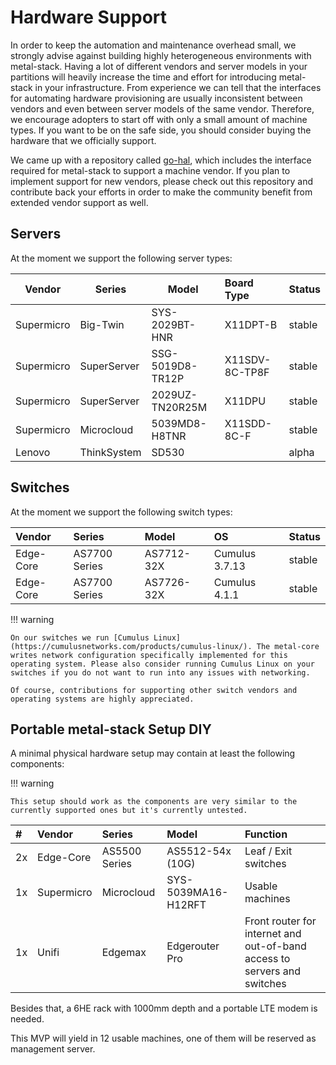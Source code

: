 # Hardware Support

In order to keep the automation and maintenance overhead small, we strongly advise against building highly heterogeneous environments with metal-stack. Having a lot of different vendors and server models in your partitions will heavily increase the time and effort for introducing metal-stack in your infrastructure. From experience we can tell that the interfaces for automating hardware provisioning are usually inconsistent between vendors and even between server models of the same vendor. Therefore, we encourage adopters to start off with only a small amount of machine types. If you want to be on the safe side, you should consider buying the hardware that we officially support.

We came up with a repository called [go-hal](https://github.com/metal-stack/go-hal), which includes the interface required for metal-stack to support a machine vendor. If you plan to implement support for new vendors, please check out this repository and contribute back your efforts in order to make the community benefit from extended vendor support as well.

## Servers

At the moment we support the following server types:

| Vendor     | Series      | Model            | Board Type     | Status |
|------------|-------------|------------------|:---------------|:-------|
| Supermicro | Big-Twin    | SYS-2029BT-HNR   | X11DPT-B       | stable |
| Supermicro | SuperServer | SSG-5019D8-TR12P | X11SDV-8C-TP8F | stable |
| Supermicro | SuperServer | 2029UZ-TN20R25M  | X11DPU         | stable |
| Supermicro | Microcloud  | 5039MD8-H8TNR    | X11SDD-8C-F    | stable |
| Lenovo     | ThinkSystem | SD530            |                | alpha  |

## Switches

At the moment we support the following switch types:

| Vendor    | Series        | Model      | OS             | Status |
| :-------- | :------------ | :--------- |:---------------|:-------|
| Edge-Core | AS7700 Series | AS7712-32X | Cumulus 3.7.13 | stable |
| Edge-Core | AS7700 Series | AS7726-32X | Cumulus 4.1.1  | stable |

!!! warning

    On our switches we run [Cumulus Linux](https://cumulusnetworks.com/products/cumulus-linux/). The metal-core writes network configuration specifically implemented for this operating system. Please also consider running Cumulus Linux on your switches if you do not want to run into any issues with networking.

    Of course, contributions for supporting other switch vendors and operating systems are highly appreciated.

## Portable metal-stack Setup DIY

A minimal physical hardware setup may contain at least the following components:

!!! warning

    This setup should work as the components are very similar to the currently supported ones but it's currently untested.

| #   | Vendor      | Series           | Model                | Function                                                                 |
| :-- | :---------- | :--------------- | :------------------- | :----------------------------------------------------------------------- |
| 2x  | Edge-Core   | AS5500 Series    | AS5512-54x (10G)     | Leaf / Exit switches                                                     |
| 1x  | Supermicro  | Microcloud       | SYS-5039MA16-H12RFT  | Usable machines                                                          |
| 1x  | Unifi       | Edgemax          | Edgerouter Pro       | Front router for internet and out-of-band access to servers and switches |

Besides that, a 6HE rack with 1000mm depth and a portable LTE modem is needed.

This MVP will yield in 12 usable machines, one of them will be reserved as management server.
